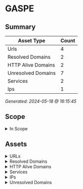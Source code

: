 # GASPE

## Summary

| Asset Type | Count |
|------------|-------|
|Urls|4|
|Resolved Domains|2|
|HTTP Alive Domains|2|
|Unresolved Domains|7|
|Services|2|
|Ips|1|

*Generated: 2024-05-18 @ 16:15:45*

## Scope

<details>
  <summary>In Scope</summary>

- *.gaspe.qc.ca
- gaspe.qc.ca

</details>

## Assets

<details>
  <summary>URLs</summary>

| URL | StatusCode | Title | Location | Techs |
|-----|------------|-------|----------|-------|
| http://tourisme.ville.gaspe.qc.ca:80 | N/A | N/A | N/A | apache_http_server |
| http://ville.gaspe.qc.ca:80 | N/A | N/A | N/A | apache_http_server |
| https://tourisme.ville.gaspe.qc.ca:443 | N/A | N/A | N/A | ['elementor:3.19.2', 'apache_http_server', 'mysql', 'php', 'wordpress:6.4.4'] |
| https://ville.gaspe.qc.ca:443 | N/A | N/A | N/A | ['google_tag_manager', 'apache_http_server', 'joomla', 'php'] |

</details>

<details>
  <summary>Resolved Domains</summary>

| Domain | Resolved | Alive | Last HTTP Test | IPs | Found Date |
|--------|----------|-------|----------------|-----|------------|
| tourisme.ville.gaspe.qc.ca | true | true | 20240517 | 72.10.175.227 | 20240516 | 
| ville.gaspe.qc.ca | true | true | 20240517 | 72.10.175.227 | 20240516 | 

</details>

<details>
  <summary>HTTP Alive Domains</summary>

| Domain | HTTP Ports | HTTPS Ports | IPs | Found Date |
|--------|----------|-------|-----|------------|
| tourisme.ville.gaspe.qc.ca | [] | 443 | 72.10.175.227 | 20240516 | 
| ville.gaspe.qc.ca | [] | 443 | 72.10.175.227 | 20240516 | 

</details>

<details>
  <summary>Services</summary>

| IP | Port | Hostname | Service |
|-----|------------|-------|------|
| 72.10.175.227 | 443 | ['tourisme.ville.gaspe.qc.ca', 'ville.gaspe.qc.ca'] | https |
| 72.10.175.227 | 80 | ['tourisme.ville.gaspe.qc.ca', 'ville.gaspe.qc.ca'] | http |

</details>

<details>
  <summary>IPs</summary>

| IP | Domains |
|-----|------------|
| 72.10.175.227 | ['tourisme.ville.gaspe.qc.ca', 'ville.gaspe.qc.ca']|

</details>

<details>
  <summary>Unresolved Domains</summary>

| Domain | Last Resolve Scan | Found Date |
|--------|-------------------|------------|
| gaspe.qc.ca | 20240516 | 20240516 | 
| intranet.ville.gaspe.qc.ca | 20240516 | 20240516 | 
| w.ville.gaspe.qc.ca | 20240516 | 20240516 | 
| www.gaspe.qc.ca | 20240516 | 20240516 | 
| www.intranet.ville.gaspe.qc.ca | 20240516 | 20240516 | 
| www.tourisme.ville.gaspe.qc.ca | 20240516 | 20240516 | 
| www.ville.gaspe.qc.ca | 20240516 | 20240516 | 

</details>